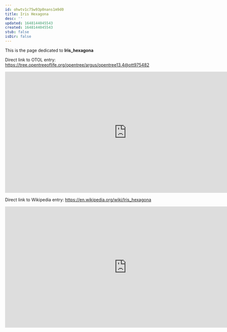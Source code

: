 ```yaml
---
id: ohwtv1c75w93p0nans1m9d0
title: Iris Hexagona
desc: ''
updated: 1648144045543
created: 1648144045543
stub: false
isDir: false
---
```

This is the page dedicated to **Iris_hexagona**


Direct link to OTOL entry: https://tree.opentreeoflife.org/opentree/argus/opentree13.4@ott975482



<html>
    <body>
    <iframe src="https://tree.opentreeoflife.org/opentree/argus/opentree13.4@ott975482"
    width="800" height="400" frameborder="0" allowfullscreen> </iframe>
    </body>
</html>
    


Direct link to Wikipedia entry: https://en.wikipedia.org/wiki/Iris_hexagona



<html>
    <body>
    <iframe src="https://en.wikipedia.org/wiki/Iris_hexagona"
    width="800" height="400" frameborder="0" allowfullscreen> </iframe>
    </body>
</html>
    

